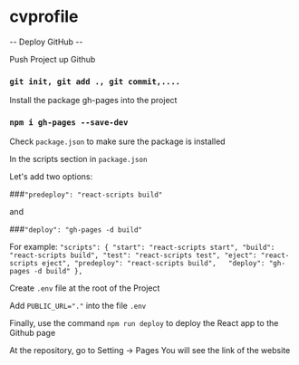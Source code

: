 # cvprofile

-- Deploy GitHub --

Push Project up Github
### `git init, git add ., git commit,....`

Install the package gh-pages into the project
### `npm i gh-pages --save-dev`

Check `package.json` to make sure the package is installed

In the scripts section in `package.json`

Let's add two options:

###`"predeploy": "react-scripts build"` 

and 

###`"deploy": "gh-pages -d build"`

For example: 
`"scripts": {
    "start": "react-scripts start",
    "build": "react-scripts build",
    "test": "react-scripts test",
    "eject": "react-scripts eject",
    "predeploy": "react-scripts build",  
    "deploy": "gh-pages -d build"
  },`

Create `.env` file at the root of the Project

Add `PUBLIC_URL="."` into the file `.env`

Finally, use the command `npm run deploy` to deploy the React app to the Github page

At the repository, go to Setting -> Pages
You will see the link of the website
